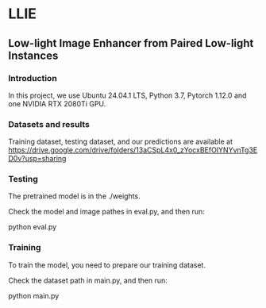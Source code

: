# LLIE
## Low-light Image Enhancer from Paired Low-light Instances

### Introduction
In this project, we use Ubuntu 24.04.1 LTS, Python 3.7, Pytorch 1.12.0 and one NVIDIA RTX 2080Ti GPU.

### Datasets and results
Training dataset, testing dataset, and our predictions are available at https://drive.google.com/drive/folders/13aCSpL4x0_zYocxBEfOIYNYvnTg3ED0v?usp=sharing

### Testing
The pretrained model is in the ./weights.

Check the model and image pathes in eval.py, and then run:

python eval.py

### Training
To train the model, you need to prepare our training dataset.

Check the dataset path in main.py, and then run:

python main.py
